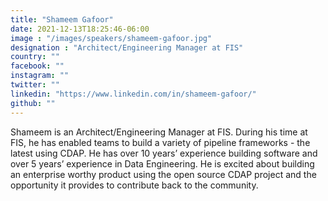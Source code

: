 ```yaml
---
title: "Shameem Gafoor"
date: 2021-12-13T18:25:46-06:00
image : "/images/speakers/shameem-gafoor.jpg"
designation : "Architect/Engineering Manager at FIS"
country: ""
facebook: ""
instagram: ""
twitter: ""
linkedin: "https://www.linkedin.com/in/shameem-gafoor/"
github: ""
---
```


Shameem is an Architect/Engineering Manager at FIS. During his time at FIS, he has enabled teams to build a variety of pipeline frameworks - the latest using CDAP. He has over 10 years’ experience building software and over 5 years’ experience in Data Engineering. He is excited about building an enterprise worthy product using the open source CDAP project and the opportunity it provides to contribute back to the community.